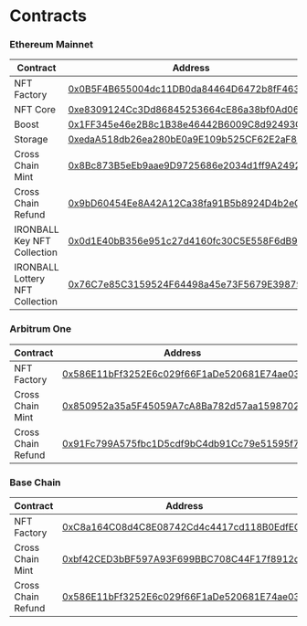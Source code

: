 # Contracts

### Ethereum Mainnet

<table><thead><tr><th width="294">Contract</th><th>Address</th></tr></thead><tbody><tr><td>NFT Factory</td><td><a href="https://etherscan.io/address/0x0b5f4b655004dc11db0da84464d6472b8ff463b4">0x0B5F4B655004dc11DB0da84464D6472b8fF463B4</a></td></tr><tr><td>NFT Core</td><td><a href="https://etherscan.io/address/0xe8309124cc3dd86845253664ce86a38bf0ad06f2">0xe8309124Cc3Dd86845253664cE86a38bf0Ad06f2</a></td></tr><tr><td>Boost</td><td><a href="https://etherscan.io/address/0x1ff345e46e2b8c1b38e46442b6009c8d92493cb4">0x1FF345e46e2B8c1B38e46442B6009C8d92493Cb4</a></td></tr><tr><td>Storage</td><td><a href="https://etherscan.io/address/0xedaa518db26ea280be0a9e109b525cf62e2af858">0xedaA518db26ea280bE0a9E109b525CF62E2aF858</a></td></tr><tr><td>Cross Chain Mint</td><td><a href="https://etherscan.io/address/0x8bc873b5eeb9aae9d9725686e2034d1ff9a2492c">0x8Bc873B5eEb9aae9D9725686e2034d1ff9A2492c</a></td></tr><tr><td>Cross Chain Refund</td><td><a href="https://etherscan.io/address/0x9bd60454ee8a42a12ca38fa91b5b8924d4b2ecc9">0x9bD60454Ee8A42A12Ca38fa91B5b8924D4b2eCC9</a></td></tr><tr><td>IRONBALL Key NFT Collection</td><td><a href="https://etherscan.io/address/0x0d1e40bb356e951c27d4160fc30c5e558f6db984">0x0d1E40bB356e951c27d4160fc30C5E558F6dB984</a></td></tr><tr><td>IRONBALL Lottery NFT Collection</td><td><a href="https://etherscan.io/address/0x76c7e85c3159524f64498a45e73f5679e3987948">0x76C7e85C3159524F64498a45e73F5679E3987948</a></td></tr></tbody></table>

### Arbitrum One

<table><thead><tr><th width="299">Contract</th><th>Address</th></tr></thead><tbody><tr><td>NFT Factory</td><td><a href="https://arbiscan.io/address/0x586e11bff3252e6c029f66f1ade520681e74ae03">0x586E11bFf3252E6c029f66F1aDe520681E74ae03</a></td></tr><tr><td>Cross Chain Mint</td><td><a href="https://arbiscan.io/address/0x850952a35a5f45059a7ca8ba782d57aa1598702f">0x850952a35a5F45059A7cA8Ba782d57aa1598702f</a></td></tr><tr><td>Cross Chain Refund</td><td><a href="https://arbiscan.io/address/0x91fc799a575fbc1d5cdf9bc4db91cc79e51595f7">0x91Fc799A575fbc1D5cdf9bC4db91Cc79e51595f7</a></td></tr></tbody></table>

### Base Chain

<table><thead><tr><th width="302">Contract</th><th>Address</th></tr></thead><tbody><tr><td>NFT Factory</td><td><a href="https://basescan.org/address/0xc8a164c08d4c8e08742cd4c4417cd118b0edfec5">0xC8a164C08d4C8E08742Cd4c4417cd118B0EdfEC5</a></td></tr><tr><td>Cross Chain Mint</td><td><a href="https://basescan.org/address/0xbf42ced3bbf597a93f699bbc708c44f17f8912db">0xbf42CED3bBF597A93F699BBC708C44F17f8912db</a></td></tr><tr><td>Cross Chain Refund</td><td><a href="https://basescan.org/address/0x586e11bff3252e6c029f66f1ade520681e74ae03">0x586E11bFf3252E6c029f66F1aDe520681E74ae03</a></td></tr></tbody></table>
